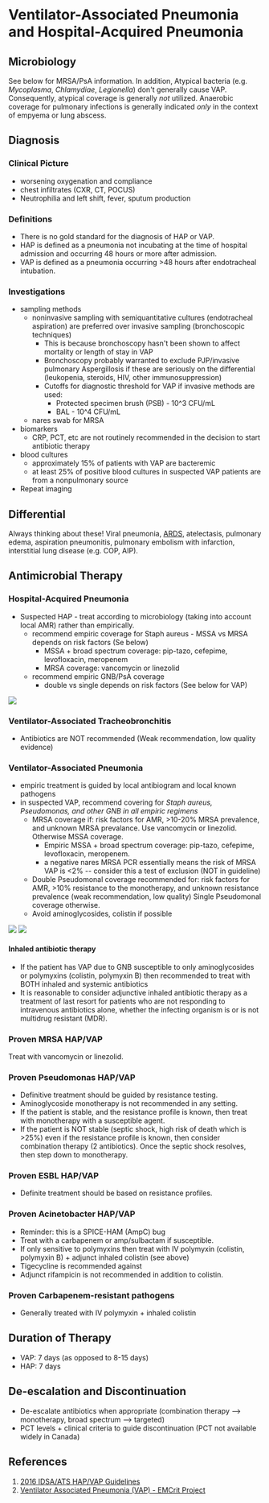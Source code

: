 # Ventilator-Associated Pneumonia and Hospital-Acquired Pneumonia

## Microbiology
See below for MRSA/PsA information. In addition, Atypical bacteria (e.g. _Mycoplasma_, _Chlamydiae_, _Legionella_) don't generally cause VAP.  Consequently, atypical coverage is generally _not_ utilized. Anaerobic coverage for pulmonary infections is generally indicated _only_ in the context of empyema or lung abscess.

## Diagnosis
### Clinical Picture
- worsening oxygenation and compliance
- chest infiltrates (CXR, CT, POCUS)
- Neutrophilia and left shift, fever, sputum production

### Definitions
- There is no gold standard for the diagnosis of HAP or VAP.
- HAP is defined as a pneumonia not incubating at the time of hospital admission and occurring 48 hours or more after admission.
- VAP is defined as a pneumonia occurring >48 hours after endotracheal intubation.

### Investigations
- sampling methods
	- noninvasive sampling with semiquantitative cultures (endotracheal aspiration) are preferred over invasive sampling (bronchoscopic techniques)
		- This is because bronchoscopy hasn't been shown to affect mortality or length of stay in VAP
		- Bronchoscopy probably warranted to exclude PJP/invasive pulmonary Aspergillosis if these are seriously on the differential (leukopenia, steroids, HIV, other immunosuppression)
		- Cutoffs for diagnostic threshold for VAP if invasive methods are used:
			- Protected specimen brush (PSB) - 10^3 CFU/mL
			- BAL - 10^4 CFU/mL
	- nares swab for MRSA
- biomarkers
	- CRP, PCT, etc are not routinely recommended in the decision to start antibiotic therapy
- blood cultures
	- approximately 15% of patients with VAP are bacteremic
	- at least 25% of positive blood cultures in suspected VAP patients are from a nonpulmonary source
- Repeat imaging 

## Differential
Always thinking about these! Viral pneumonia, [ARDS](../ARDS/Acute%20Respiratory%20Distress%20Syndrome.md), atelectasis, pulmonary edema, aspiration pneumonitis, pulmonary embolism with infarction, interstitial lung disease (e.g. COP, AIP).

## Antimicrobial Therapy
### Hospital-Acquired Pneumonia
- Suspected HAP - treat according to microbiology (taking into account local AMR) rather than empirically.
	- recommend empiric coverage for Staph aureus - MSSA vs MRSA depends on risk factors (Se below)
		- MSSA + broad spectrum coverage: pip-tazo, cefepime, levofloxacin, meropenem
		- MRSA coverage: vancomycin or linezolid
	- recommend empiric GNB/PsA coverage
		- double vs single depends on risk factors (See below for VAP)

![](_attachments/Pasted%20image%2020221214204654.png)

### Ventilator-Associated Tracheobronchitis
- Antibiotics are NOT recommended (Weak recommendation, low quality evidence)

### Ventilator-Associated Pneumonia
- empiric treatment is guided by local antibiogram and local known pathogens
- in suspected VAP, recommend covering for *Staph aureus, Pseudomonas, and other GNB in all empiric regimens*
	- MRSA coverage if: risk factors for AMR, >10-20% MRSA prevalence, and unknown MRSA prevalance. Use vancomycin or linezolid. Otherwise MSSA coverage.
		- Empiric MSSA + broad spectrum coverage: pip-tazo, cefepime, levofloxacin, meropenem.
		- a negative nares MRSA PCR essentially means the risk of MRSA VAP is <2% -- consider this a test of exclusion (NOT in guideline)
	- Double Pseudomonal coverage recommended for: risk factors for AMR, >10% resistance to the monotherapy, and unknown resistance prevalence (weak recommendation, low quality) Single Pseudomonal coverage otherwise.
	- Avoid aminoglycosides, colistin if possible

![](_attachments/Pasted%20image%2020221214201548.png)
![](_attachments/Pasted%20image%2020221214204603.png)

#### Inhaled antibiotic therapy
- If the patient has VAP due to GNB susceptible to only aminoglycosides or polymyxins (colistin, polymyxin B) then recommended to treat with BOTH inhaled and systemic antibiotics
- It is reasonable to consider adjunctive inhaled antibiotic therapy as a treatment of last resort for patients who are not responding to intravenous antibiotics alone, whether the infecting organism is or is not multidrug resistant (MDR).

### Proven MRSA HAP/VAP
Treat with vancomycin or linezolid.

### Proven Pseudomonas HAP/VAP
- Definitive treatment should be guided by resistance testing.
- Aminoglycoside monotherapy is not recommended in any setting.
- If the patient is stable, and the resistance profile is known, then treat with monotherapy with a susceptible agent.
- If the patient is NOT stable (septic shock, high risk of death which is >25%) even if the resistance profile is known, then consider combination therapy (2 antibiotics). Once the septic shock resolves, then step down to monotherapy.

### Proven ESBL HAP/VAP
- Definite treatment should be based on resistance profiles.

### Proven Acinetobacter HAP/VAP
- Reminder: this is a SPICE-HAM (AmpC) bug
- Treat with a carbapenem or amp/sulbactam if susceptible.
- If only sensitive to polymyxins then treat with IV polymyxin (colistin, polymyxin B) + adjunct inhaled colistin (see above)
- Tigecycline is recommended against
- Adjunct rifampicin is not recommended in addition to colistin.

### Proven Carbapenem-resistant pathogens
- Generally treated with IV polymyxin + inhaled colistin

## Duration of Therapy
- VAP: 7 days (as opposed to 8-15 days)
- HAP: 7 days

## De-escalation and Discontinuation
- De-escalate antibiotics when appropriate (combination therapy --> monotherapy, broad spectrum --> targeted)
- PCT levels + clinical criteria to guide discontinuation (PCT not available widely in Canada)

## References
1. [2016 IDSA/ATS HAP/VAP Guidelines](https://academic.oup.com/cid/article/63/5/e61/2237650)
2. [Ventilator Associated Pneumonia (VAP) - EMCrit Project](https://emcrit.org/ibcc/vap/)
